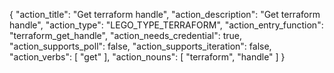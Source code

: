 {
"action_title": "Get terraform handle",
"action_description": "Get terraform handle",
"action_type": "LEGO_TYPE_TERRAFORM",
"action_entry_function": "terraform_get_handle",
"action_needs_credential": true,
"action_supports_poll": false,
"action_supports_iteration": false,
"action_verbs": [
"get"
],
"action_nouns": [
"terraform",
"handle"
]
}
